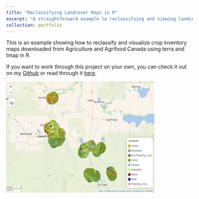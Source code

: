 ```yaml
---
title: "Reclassifying Landcover Maps in R"
excerpt: "A straightforward example to reclassifying and viewing landcover maps in R using packages terra and tmap <br/><img src='/images/map_pic_reclassifying.png' alt='ReclassMapImageSmaller' width='400' height='275'>"
collection: portfolio
---
```


This is an example showing how to reclassify and visualize crop inventory maps downloaded from Agriculture and Agrifood Canada using terra and tmap in R. 

If you want to work through this project on your own, you can check it out on my [Github](https://github.com/celiahein/Reclassifying_raster_maps_in_R) or read through it [here](./files/ReclassifyRaster_GP.html).

<img src='/images/map_pic_reclassifying.png' alt='ReclassMapImageSmaller' width='400' height='300'>
